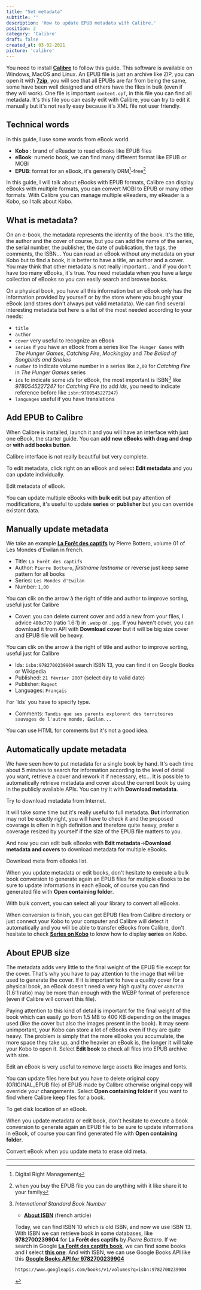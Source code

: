 ```yaml
---
title: "Set metadata"
subtitle: ''
description: 'How to update EPUB metadata with Calibre.'
position: 2
category: 'Calibre'
draft: false
created_at: 03-02-2021
picture: 'calibre'
---
```


<markdown-alert type="warning">

You need to install [**Calibre**](https://calibre-ebook.com) to follow this guide. This software is available on Windows, MacOS and Linux. An EPUB file is just an archive like ZIP, you can open it with [**7zip**](https://www.7-zip.org), you will see that all EPUBs are far from being the same, some have been well designed and others have the files in bulk (even if they will work). One file is important `content.opf`, in this file you can find all metadata. It's this file you can easily edit with Calibre, you can try to edit it manually but it's not really easy because it's XML file not user friendly.

</markdown-alert>

<!--more-->

## Technical words

In this guide, I use some words from eBook world.

- **Kobo** : brand of eReader to read eBooks like EPUB files
- **eBook**: numeric book, we can find many different format like EPUB or MOBI
- **EPUB**: format for an eBook, it's generally DRM[^1]-free[^2]

In this guide, I will talk about eBooks with EPUB formats, Calibre can display eBooks with multiple formats, you can convert MOBI to EPUB or many other formats. With Calibre you can manage multiple eReaders, my eReader is a Kobo, so I talk about Kobo.

## What is metadata?

On an e-book, the metadata represents the identity of the book. It's the title, the author and the cover of course, but you can add the name of the series, the serial number, the publisher, the date of publication, the tags, the comments, the ISBN... You can read an eBook without any metadata on your Kobo but to find a book, it is better to have a title, an author and a cover. You may think that other metadata is not really important... and if you don't have too many eBooks, it's true. You need metadata when you have a large collection of eBooks so you can easily search and browse books.

On a physical book, you have all this information but an eBook only has the information provided by yourself or by the store where you bought your eBook (and stores don't always put valid metadata). We can find several interesting metadata but here is a list of the most needed according to your needs:

- `title`
- `author`
- `cover` very useful to recognize an eBook
- `series` if you have an eBook from a series like `The Hunger Games` with *The Hunger Games*, *Catching Fire*, *Mockingjay* and *The Ballad of Songbirds and Snakes*
- `number` to indicate volume number in a series like `2,00` for *Catching Fire* in *The Hunger Games* series
- `ids` to indicate some *ids* for eBook, the most important is ISBN[^3] like *9780545227247* for *Catching Fire* (to add *ids*, you need to indicate reference before like `isbn:9780545227247`)
- `languages` useful if you have translations

## Add EPUB to Calibre

When Calibre is installed, launch it and you will have an interface with just one eBook, the starter guide. You can **add new eBooks with drag and drop** or **with add books button**.

<markdown-image src="calibre-interface">
    Calibre interface is not really beautiful but very complete.
</markdown-image>

To edit metadata, click right on an eBook and select **Edit metadata** and you can update individually.

<markdown-image src="calibre-edit-one">
    Edit metadata of eBook.
</markdown-image>

<markdown-alert type="warning">

You can update multiple eBooks with **bulk edit** but pay attention of modifications, it's useful to update **series** or **publisher** but you can override existant data.

</markdown-alert>

## Manually update metadata

We take an example [**La Forêt des captifs**](https://books.google.fr/books/about/La_for%C3%AAt_des_captifs.html?id=aaTpq7gPs-8C&redir_esc=y) by Pierre Bottero, volume 01 of Les Mondes d'Ewilan in french.

- Title: `La Forêt des captifs`
- Author: `Pierre Bottero`, *firstname lastname* or reverse just keep same pattern for all books
- Series: `Les Mondes d'Ewilan`
- Number: `1,00`

<markdown-image src="calibre-meta-title">
    You can clik on the arrow à the right of title and author to improve sorting, useful just for Calibre
</markdown-image>

- Cover: you can delete current cover and add a new from your files, I advice `480x770` (ratio 1.6:1) in `.webp` or `.jpg`. If you haven't cover, you can download it from API with **Download cover** but it will be big size cover and EPUB file will be heavy.

<markdown-image src="calibre-meta-cover">
    You can clik on the arrow à the right of title and author to improve sorting, useful just for Calibre
</markdown-image>

- Ids: `isbn:9782700239904` search ISBN 13, you can find it on Google Books or Wikipedia
- Published: `21 février 2007` (select day to valid date)
- Publisher: `Rageot`
- Languages: `Français`

<markdown-image src="calibre-meta-misc">
    For `Ids` you have to specify type.
</markdown-image>

- Comments: `Tandis que ses parents explorent des territoires sauvages de l'autre monde, Ewilan...`

<markdown-image src="calibre-meta-comment">
    You can use HTML for comments but it's not a good idea.
</markdown-image>

## Automatically update metadata

We have seen how to put metadata for a single book by hand. It's each time about 5 minutes to search for information according to the level of detail you want, retrieve a cover and rework it if necessary, etc... It is possible to automatically retrieve metadata and cover about the current book by using in the publicly available APIs. You can try it with **Download metadata**.

<markdown-image src="calibre-meta-auto">
    Try to download metadata from Internet.
</markdown-image>

It will take some time but it's really useful to full metadata. **But** information may not be exactly right, you will have to check it and the proposed coverage is often in high definition and therefore quite heavy, prefer a coverage resized by yourself if the size of the EPUB file matters to you.

And now you can edit bulk eBooks with **Edit metadata**->**Download metadata and covers** to download metadata for multiple eBooks.

<markdown-image src="calibre-meta-misc">
    Download meta from eBooks list.
</markdown-image>

<markdown-alert title="Bulk conversion">

When you update metadata or edit books, don't hesitate to execute a bulk book conversion to generate again an EPUB files for multiple eBooks to be sure to update informations in each eBook, of course you can find generated file with **Open  containing folder**.

<markdown-image src="calibre-convert-bulk">
    With bulk convert, you can select all your library to convert all eBooks.
</markdown-image>

</markdown-alert>

When conversion is finish, you can get EPUB files from Calibre directory or just connect your Kobo to your computer and Calibre will detect it automatically and you will be able to transfer eBooks from Calibre, don't hesitate to check [**Series on Kobo**](ereader-series) to know how to display **series** on Kobo.

## About EPUB size

The metadata adds very little to the final weight of the EPUB file except for the cover. That's why you have to pay attention to the image that will be used to generate the cover. If it is important to have a quality cover for a physical book, an eBook doesn't need a very high quality cover `480x770` (1.6:1 ratio) may be more than enough with the WEBP format of preference (even if Calibre will convert this file).

Paying attention to this kind of detail is important for the final weight of the book which can easily go from 1.5 MB to 400 KB depending on the images used (like the cover but also the images present in the book). It may seem unimportant, your Kobo can store a lot of eBooks even if they are quite heavy. The problem is simply that the more eBooks you accumulate, the more space they take up, and the heavier an eBook is, the longer it will take your Kobo to open it. Select **Edit book** to check all files into EPUB archive with size.

<markdown-image src="calibre-edit-book">
    Edit an eBook is very useful to remove large assets like images and fonts.
</markdown-image>

You can update files here but you have to delete original copy (ORIGINAL_EPUB file) of EPUB made by Calibre otherwise original copy will override your changements. Select **Open  containing folder** if you want to find where Calibre keep files for a book.

<markdown-image src="calibre-disk-location">
    To get disk location of an eBook.
</markdown-image>

<markdown-alert title="Conversion">

When you update metadata or edit book, don't hesitate to execute a book conversion to generate again an EPUB file to be sure to update informations in eBook, of course you can find generated file with **Open  containing folder**.

<markdown-image src="calibre-convert">
    Convert eBook when you update meta to erase old meta.
</markdown-image>

</markdown-alert>

---

[^1]: Digital Right Management
[^2]: when you buy the EPUB file you can do anything with it like share it to your family
[^3]: *International Standard Book Number*

    - [**About ISBN**](https://www.afnil.org/autre-media) (french article)

    Today, we can find ISBN 10 which is old ISBN, and now we use ISBN 13. With ISBN we can retrieve book in some databases, like **9782700239904** for **La Forêt des captifs** by *Pierre Bottero*. If we search in Google [**La Forêt des captifs book**](https://www.google.fr/search?tbm=bks&hl=fr&q=La+for%C3%AAt+des+captifs), we can find some books and I select [**this one**](https://books.google.fr/books?id=aaTpq7gPs-8C&dq=La+for%C3%AAt+des+captifs&hl=fr&source=gbs_navlinks_s). And with ISBN, we can use Google Books API like this [**Google Books API for 9782700239904**](https://www.googleapis.com/books/v1/volumes?q=isbn:9782700239904)

    ```bash
    https://www.googleapis.com/books/v1/volumes?q=isbn:9782700239904
    ```
